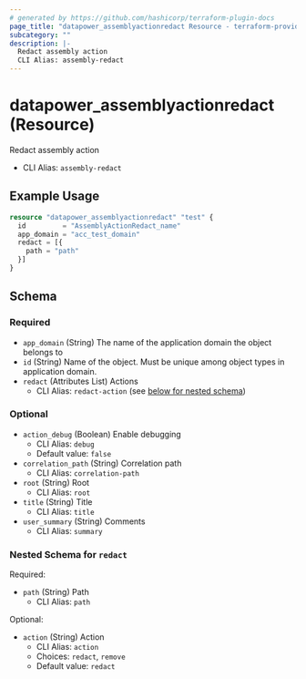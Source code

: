 ```yaml
---
# generated by https://github.com/hashicorp/terraform-plugin-docs
page_title: "datapower_assemblyactionredact Resource - terraform-provider-datapower"
subcategory: ""
description: |-
  Redact assembly action
  CLI Alias: assembly-redact
---
```


# datapower_assemblyactionredact (Resource)

Redact assembly action
  - CLI Alias: `assembly-redact`

## Example Usage

```terraform
resource "datapower_assemblyactionredact" "test" {
  id         = "AssemblyActionRedact_name"
  app_domain = "acc_test_domain"
  redact = [{
    path = "path"
  }]
}
```

<!-- schema generated by tfplugindocs -->
## Schema

### Required

- `app_domain` (String) The name of the application domain the object belongs to
- `id` (String) Name of the object. Must be unique among object types in application domain.
- `redact` (Attributes List) Actions
  - CLI Alias: `redact-action` (see [below for nested schema](#nestedatt--redact))

### Optional

- `action_debug` (Boolean) Enable debugging
  - CLI Alias: `debug`
  - Default value: `false`
- `correlation_path` (String) Correlation path
  - CLI Alias: `correlation-path`
- `root` (String) Root
  - CLI Alias: `root`
- `title` (String) Title
  - CLI Alias: `title`
- `user_summary` (String) Comments
  - CLI Alias: `summary`

<a id="nestedatt--redact"></a>
### Nested Schema for `redact`

Required:

- `path` (String) Path
  - CLI Alias: `path`

Optional:

- `action` (String) Action
  - CLI Alias: `action`
  - Choices: `redact`, `remove`
  - Default value: `redact`
